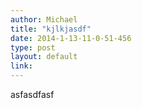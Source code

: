 ```yaml
---
author: Michael
title: "kjlkjasdf"
date: 2014-1-13-11-0-51-456
type: post
layout: default
link: 
---
```

asfasdfasf